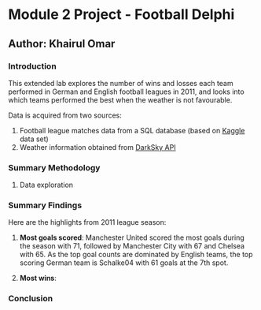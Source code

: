 # Module 2 Project - Football Delphi
## Author: Khairul Omar

### Introduction

This extended lab explores the number of wins and losses each team performed in German and English football leagues in 2011, and looks into which teams performed the best when the weather is not favourable.

Data is acquired from two sources:
1. Football league matches data from a SQL database (based on <a href="https://www.kaggle.com/laudanum/footballdelphi" target=new>Kaggle</a> data set)
2. Weather information obtained from <a href="https://darksky.net/dev" target=new>DarkSky API</a>

### Summary Methodology

1. Data exploration



### Summary Findings

Here are the highlights from 2011 league season:

1. <b>Most goals scored</b>: Manchester United scored the most goals during the season with 71, followed by Manchester City with 67 and Chelsea with 65. As the top goal counts are dominated by English teams, the top scoring German team is Schalke04 with 61 goals at the 7th spot.

2. <b>Most wins</b>: 


### Conclusion
